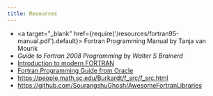 ```yaml
---
title: Resources
---
```

- <a target="_blank" href={require('/resources/fortran95-manual.pdf').default}> Fortran Programming Manual by Tanja van Mourik</a>
- *Guide to Fortran 2008 Programming* by *Walter S Brainerd*
- [Introduction to modern FORTRAN](https://www-uxsup.csx.cam.ac.uk/courses/moved.Fortran/)
- [Fortran Programming Guide from Oracle](https://docs.oracle.com/cd/E19957-01/805-4940/)
- https://people.math.sc.edu/Burkardt/f_src/f_src.html
- https://github.com/SourangshuGhosh/AwesomeFortranLibraries
